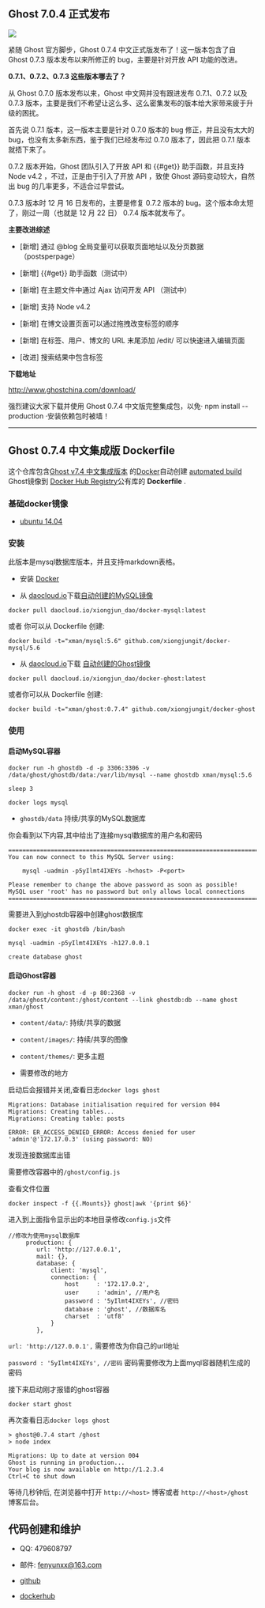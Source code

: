 ## Ghost 7.0.4 正式发布

![](http://static.ghostchina.com/image/a/10/ffe40181fc1023de4d2060d5d0ce2.png)

紧随 Ghost 官方脚步，Ghost 0.7.4 中文正式版发布了！这一版本包含了自 Ghost 0.7.3 版本发布以来所修正的 bug，主要是针对开放 API 功能的改进。

**0.7.1、0.7.2、0.7.3 这些版本哪去了？**

从 Ghost 0.7.0 版本发布以来，Ghost 中文网并没有跟进发布 0.7.1、0.7.2 以及 0.7.3 版本，主要是我们不希望让这么多、这么密集发布的版本给大家带来疲于升级的困扰。

首先说 0.7.1 版本，这一版本主要是针对 0.7.0 版本的 bug 修正，并且没有太大的 bug，也没有太多新东西，鉴于我们已经发布过 0.7.0 版本了，因此把 0.7.1 版本就捂下来了。

0.7.2 版本开始，Ghost 团队引入了开放 API 和 {{#get}} 助手函数，并且支持 Node v4.2 ，不过，正是由于引入了开放 API ，致使 Ghost 源码变动较大，自然出 bug 的几率更多，不适合过早尝试。

0.7.3 版本时 12 月 16 日发布的，主要是修复 0.7.2 版本的 bug。这个版本命太短了，刚过一周（也就是 12 月 22 日） 0.7.4 版本就发布了。

**主要改进综述**

- [新增] 通过 @blog 全局变量可以获取页面地址以及分页数据（postsperpage）

- [新增] {{#get}} 助手函数（测试中）

- [新增] 在主题文件中通过 Ajax 访问开发 API （测试中）

- [新增] 支持 Node v4.2

- [新增] 在博文设置页面可以通过拖拽改变标签的顺序

- [新增] 在标签、用户、博文的 URL 末尾添加 /edit/ 可以快速进入编辑页面

- [改进] 搜索结果中包含标签


**下载地址**

http://www.ghostchina.com/download/

强烈建议大家下载并使用 Ghost 0.7.4 中文版完整集成包，以免· npm install --production ·安装依赖包时被墙！

---


## Ghost 0.7.4 中文集成版 Dockerfile


这个仓库包含[Ghost v7.4 中文集成版本](http://www.ghostchina.com/) 的[Docker](https://www.docker.com/)自动创建 [automated build](https://registry.hub.docker.com/u/dockerfile/ghost/) Ghost镜像到 [Docker Hub Registry](https://registry.hub.docker.com/)公有库的 **Dockerfile** .


### 基础docker镜像

* [ubuntu 14.04 ](http://daocloud.io/library/ubuntu:14.04)


### 安装

此版本是mysql数据库版本，并且支持markdown表格。

* 安装 [Docker](https://www.docker.com/)

* 从 [daocloud.io](https://dashboard.daocloud.io)下载[自动创建的MySQL镜像](https://dashboard.daocloud.io/packages) 

```
docker pull daocloud.io/xiongjun_dao/docker-mysql:latest
```
或者 你可以从  Dockerfile 创建:

```
docker build -t="xman/mysql:5.6" github.com/xiongjungit/docker-mysql/5.6
```

* 从 [daocloud.io](https://dashboard.daocloud.io)下载 [自动创建的Ghost镜像](https://dashboard.daocloud.io/packages) 

```
docker pull daocloud.io/xiongjun_dao/docker-ghost:latest
```

或者你可以从 Dockerfile 创建:

```
docker build -t="xman/ghost:0.7.4" github.com/xiongjungit/docker-ghost
```

### 使用

####  启动MySQL容器

```
docker run -h ghostdb -d -p 3306:3306 -v /data/ghost/ghostdb/data:/var/lib/mysql --name ghostdb xman/mysql:5.6

sleep 3

docker logs mysql
```

* `ghostdb/data` 持续/共享的MySQL数据库

你会看到以下内容,其中给出了连接mysql数据库的用户名和密码

```
========================================================================
You can now connect to this MySQL Server using:

    mysql -uadmin -p5yIlmt4IXEYs -h<host> -P<port>

Please remember to change the above password as soon as possible!
MySQL user 'root' has no password but only allows local connections
========================================================================
```

需要进入到ghostdb容器中创建ghost数据库

```
docker exec -it ghostdb /bin/bash

mysql -uadmin -p5yIlmt4IXEYs -h127.0.0.1

create database ghost

```

#### 启动Ghost容器

```
docker run -h ghost -d -p 80:2368 -v /data/ghost/content:/ghost/content --link ghostdb:db --name ghost xman/ghost
```

* `content/data/`: 持续/共享的数据

* `content/images/`: 持续/共享的图像

* `content/themes/`: 更多主题

* 需要修改的地方

启动后会报错并关闭,查看日志`docker logs ghost`

```
Migrations: Database initialisation required for version 004
Migrations: Creating tables...
Migrations: Creating table: posts

ERROR: ER_ACCESS_DENIED_ERROR: Access denied for user 'admin'@'172.17.0.3' (using password: NO)
```

发现连接数据库出错

需要修改容器中的`/ghost/config.js`

查看文件位置

```
docker inspect -f {{.Mounts}} ghost|awk '{print $6}'
```

进入到上面指令显示出的本地目录修改`config.js`文件

```
//修改为使用mysql数据库
     production: {
        url: 'http://127.0.0.1',
        mail: {},
        database: {
            client: 'mysql',
            connection: {
                host     : '172.17.0.2',
                user     : 'admin', //用户名
                password : '5yIlmt4IXEYs', //密码
                database : 'ghost', //数据库名
                charset  : 'utf8'
            }
        },
```

`url: 'http://127.0.0.1',` 需要修改为你自己的url地址

`password : '5yIlmt4IXEYs', //密码` 密码需要修改为上面myql容器随机生成的密码

接下来启动刚才报错的ghost容器

```
docker start ghost
```

再次查看日志`docker logs ghost`


```
> ghost@0.7.4 start /ghost
> node index

Migrations: Up to date at version 004
Ghost is running in production... 
Your blog is now available on http://1.2.3.4 
Ctrl+C to shut down
```

等待几秒钟后, 在浏览器中打开 `http://<host>` 博客或者 `http://<host>/ghost` 博客后台。

## 代码创建和维护

* QQ: 479608797

* 邮件:  fenyunxx@163.com

* [github](https://github.com/xiongjungit/docker-ghost)

* [dockerhub](https://hub.docker.com/r/dockerxman/)
